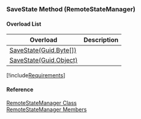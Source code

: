 ﻿### SaveState Method (RemoteStateManager)

#### Overload List

| Overload | Description |
| --- | --- |
| [SaveState(Guid,Byte\[\])](FChoice.Common~FChoice.Common.State.RemoteStateManager~SaveState(Guid,Byte[]).md) |   |
| [SaveState(Guid,Object)](FChoice.Common~FChoice.Common.State.RemoteStateManager~SaveState(Guid,Object).md) |   |

[!include[Requirements](../partials/requirements.md)]



#### Reference

[RemoteStateManager Class](FChoice.Common~FChoice.Common.State.RemoteStateManager.md)  
[RemoteStateManager Members](FChoice.Common~FChoice.Common.State.RemoteStateManager_members.md)